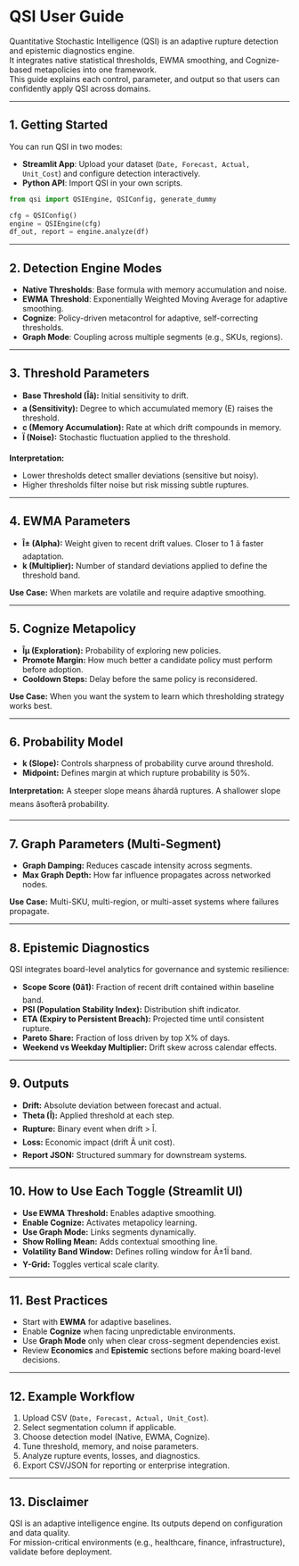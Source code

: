 # QSI User Guide

Quantitative Stochastic Intelligence (QSI) is an adaptive rupture detection and epistemic diagnostics engine.  
It integrates native statistical thresholds, EWMA smoothing, and Cognize-based metapolicies into one framework.  
This guide explains each control, parameter, and output so that users can confidently apply QSI across domains.

---

## 1. Getting Started

You can run QSI in two modes:
- **Streamlit App**: Upload your dataset (`Date, Forecast, Actual, Unit_Cost`) and configure detection interactively.  
- **Python API**: Import QSI in your own scripts.

```python
from qsi import QSIEngine, QSIConfig, generate_dummy

cfg = QSIConfig()
engine = QSIEngine(cfg)
df_out, report = engine.analyze(df)
```

---

## 2. Detection Engine Modes

- **Native Thresholds**: Base formula with memory accumulation and noise.  
- **EWMA Threshold**: Exponentially Weighted Moving Average for adaptive smoothing.  
- **Cognize**: Policy-driven metacontrol for adaptive, self-correcting thresholds.  
- **Graph Mode**: Coupling across multiple segments (e.g., SKUs, regions).  

---

## 3. Threshold Parameters

- **Base Threshold (Îâ):** Initial sensitivity to drift.  
- **a (Sensitivity):** Degree to which accumulated memory (E) raises the threshold.  
- **c (Memory Accumulation):** Rate at which drift compounds in memory.  
- **Ï (Noise):** Stochastic fluctuation applied to the threshold.  

**Interpretation:**  
- Lower thresholds detect smaller deviations (sensitive but noisy).  
- Higher thresholds filter noise but risk missing subtle ruptures.  

---

## 4. EWMA Parameters

- **Î± (Alpha):** Weight given to recent drift values. Closer to 1 â faster adaptation.  
- **k (Multiplier):** Number of standard deviations applied to define the threshold band.  

**Use Case:** When markets are volatile and require adaptive smoothing.  

---

## 5. Cognize Metapolicy

- **Îµ (Exploration):** Probability of exploring new policies.  
- **Promote Margin:** How much better a candidate policy must perform before adoption.  
- **Cooldown Steps:** Delay before the same policy is reconsidered.  

**Use Case:** When you want the system to learn which thresholding strategy works best.  

---

## 6. Probability Model

- **k (Slope):** Controls sharpness of probability curve around threshold.  
- **Midpoint:** Defines margin at which rupture probability is 50%.  

**Interpretation:** A steeper slope means âhardâ ruptures. A shallower slope means âsofterâ probability.  

---

## 7. Graph Parameters (Multi-Segment)

- **Graph Damping:** Reduces cascade intensity across segments.  
- **Max Graph Depth:** How far influence propagates across networked nodes.  

**Use Case:** Multi-SKU, multi-region, or multi-asset systems where failures propagate.  

---

## 8. Epistemic Diagnostics

QSI integrates board-level analytics for governance and systemic resilience:  

- **Scope Score (0â1):** Fraction of recent drift contained within baseline band.  
- **PSI (Population Stability Index):** Distribution shift indicator.  
- **ETA (Expiry to Persistent Breach):** Projected time until consistent rupture.  
- **Pareto Share:** Fraction of loss driven by top X% of days.  
- **Weekend vs Weekday Multiplier:** Drift skew across calendar effects.  

---

## 9. Outputs

- **Drift:** Absolute deviation between forecast and actual.  
- **Theta (Î):** Applied threshold at each step.  
- **Rupture:** Binary event when drift > Î.  
- **Loss:** Economic impact (drift Ã unit cost).  
- **Report JSON:** Structured summary for downstream systems.  

---

## 10. How to Use Each Toggle (Streamlit UI)

- **Use EWMA Threshold:** Enables adaptive smoothing.  
- **Enable Cognize:** Activates metapolicy learning.  
- **Use Graph Mode:** Links segments dynamically.  
- **Show Rolling Mean:** Adds contextual smoothing line.  
- **Volatility Band Window:** Defines rolling window for Â±1Ï band.  
- **Y-Grid:** Toggles vertical scale clarity.  

---

## 11. Best Practices

- Start with **EWMA** for adaptive baselines.  
- Enable **Cognize** when facing unpredictable environments.  
- Use **Graph Mode** only when clear cross-segment dependencies exist.  
- Review **Economics** and **Epistemic** sections before making board-level decisions.  

---

## 12. Example Workflow

1. Upload CSV (`Date, Forecast, Actual, Unit_Cost`).  
2. Select segmentation column if applicable.  
3. Choose detection model (Native, EWMA, Cognize).  
4. Tune threshold, memory, and noise parameters.  
5. Analyze rupture events, losses, and diagnostics.  
6. Export CSV/JSON for reporting or enterprise integration.  

---

## 13. Disclaimer

QSI is an adaptive intelligence engine. Its outputs depend on configuration and data quality.  
For mission-critical environments (e.g., healthcare, finance, infrastructure), validate before deployment.  
